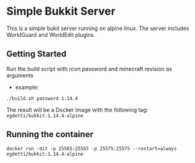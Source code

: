 # Simple Bukkit Server

This is a simple bukit server running on alpine linux.  The server includes WorldGuard and WorldEdit plugins. 

## Getting Started

Run the build script with rcon password and minecraft revision as arguments
 - example:
 
 `./build.sh password 1.14.4`
 
 
The result will be a Docker image with the following tag: `egdetti/bukkit:1.14.4-alpine`

## Running the container
`docker run -dit -p 25565:25565 -p 25575:25575 --restart=always egdetti/bukkit:1.14.4-alpine`
